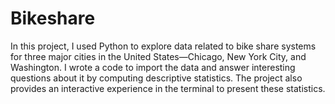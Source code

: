 # Bikeshare

In this project, I used Python to explore data related to bike share systems for three major cities in the United States—Chicago, New York City, and Washington. I wrote a code to import the data and answer interesting questions about it by computing descriptive statistics. The project also provides an interactive experience in the terminal to present these statistics.
